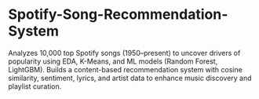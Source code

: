 # Spotify-Song-Recommendation-System
Analyzes 10,000 top Spotify songs (1950–present) to uncover drivers of popularity using EDA, K-Means, and ML models (Random Forest, LightGBM). Builds a content-based recommendation system with cosine similarity, sentiment, lyrics, and artist data to enhance music discovery and playlist curation.
